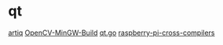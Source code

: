 # qt

[artiq](https://github.com/m-labs/artiq)
[OpenCV-MinGW-Build](https://github.com/huihut/OpenCV-MinGW-Build)
[qt.go](https://github.com/kitech/qt.go)
[raspberry-pi-cross-compilers](https://github.com/abhiTronix/raspberry-pi-cross-compilers)
